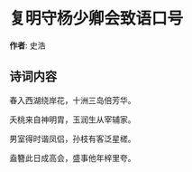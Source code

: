 # 复明守杨少卿会致语口号

**作者**: 史浩

## 诗词内容

春入西湖绕岸花，十洲三岛倍芳华。

夭桃来自神明胄，玉润生从宰辅家。

男室得时谐凤侣，孙枝有客泛星槎。

盍簪此日成高会，盛事他年梓里夸。

